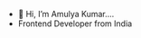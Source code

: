 - 👋 Hi, I’m Amulya Kumar....
- Frontend Developer from India

<!---
Amulyas369/Amulyas369 is a ✨ special ✨ repository because its `README.md` (this file) appears on your GitHub profile.
You can click the Preview link to take a look at your changes.
--->
